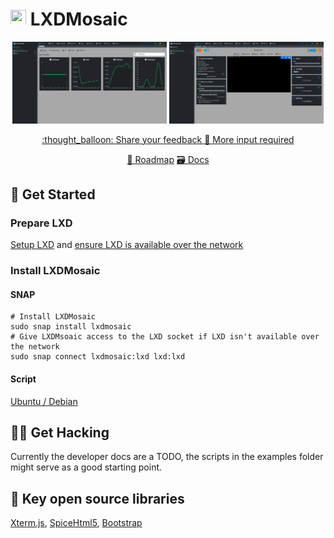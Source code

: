 # <img src="https://raw.githubusercontent.com/turtle0x1/LxdMosaic/master/src/assets/lxdMosaic/logo.png" height="25" width="25"> LXDMosaic
<p align="center">
    <img src="examples/README/1_Home_View.png" width="49%"> <img src="examples/README/2_Instance_View.png" width="49%">
</p>

<p align="center">
<a href="https://github.com/turtle0x1/LxdMosaic/issues/new?assignees=&labels=&template=feature_request.md&title=">:thought_balloon: Share your feedback </a>
<a href="https://github.com/turtle0x1/LxdMosaic/labels/more%20input%20required">📢 More input required </a>
</p>
<p align="center">
<a href="https://github.com/turtle0x1/LxdMosaic/milestones">🎯  Roadmap</a>
<a href="https://lxdmosaic.readthedocs.io/en/latest/">🗃️ Docs</a>
</p>

## 🛫 Get Started
### Prepare LXD
<a href="https://lxdmosaic.readthedocs.io/en/latest/Installation/#initialise-lxd">Setup LXD</a> and <a href="https://lxdmosaic.readthedocs.io/en/latest/Installation/#make-lxd-available-over-the-network">ensure LXD is available over the network</a>

### Install LXDMosaic

#### SNAP

```
# Install LXDMosaic
sudo snap install lxdmosaic
# Give LXDMsoaic access to the LXD socket if LXD isn't available over the network
sudo snap connect lxdmosaic:lxd lxd:lxd
```

#### Script

[Ubuntu / Debian](https://lxdmosaic.readthedocs.io/en/latest/Installation/#installing-lxdmosaic-ubuntu)

## :male_detective: Get Hacking

Currently the developer docs are a TODO, the scripts in the examples folder might serve as a good starting point.

## :key: Key open source libraries

<a href="https://xtermjs.org/">Xterm.js</a>, <a href="https://www.spice-space.org/spice-html5.html">SpiceHtml5</a>, <a href="https://getbootstrap.com/">Bootstrap</a>
